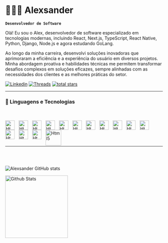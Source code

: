 # 👨🏾‍💻 Alexsander

**`Desenvolvedor de Software`**

Olá! Eu sou o Alex, desenvolvedor de software especializado em tecnologias modernas, incluindo React, Next.js, TypeScript, React Native, Python, Django, Node.js e agora estudando GoLang.

Ao longo da minha carreira, desenvolvi soluções inovadoras que aprimoraram a eficiência e a experiência do usuário em diversos projetos. Minha abordagem proativa e habilidades técnicas me permitem transformar desafios complexos em soluções eficazes, sempre alinhadas com as necessidades dos clientes e as melhores práticas do setor.

   <p align="left">
      <a href="https://www.linkedin.com/in/avt-elles/">
         <img alt="Linkedin" title="Follow me on linkedin" src="https://img.shields.io/badge/LinkedIn-0077B5?style=for-the-badge&logo=linkedin&logoColor=white"/></a> 
      <a href="https://www.threads.net/@oh_valente_">
         <img alt="Threads" title="Follow me on Threads" src="https://img.shields.io/badge/Threads-000000?style=for-the-badge&logo=Threads&logoColor=white"/></a>
      <a href="mailto:alevtelles@gmail.com" target="blank">
         <img alt="total stars" title="Total stars on GitHub" src="https://img.shields.io/badge/Gmail-D14836?style=for-the-badge&logo=gmail&logoColor=white"/></a>
   </p>

---

### 🚀 Linguagens e Tecnologias

<br/>
<br/>


<img  align="left" alt="Html5" title="Html5" width="30px" heigth="30px" style="padding-right: 10px"  src="https://cdn.jsdelivr.net/gh/devicons/devicon@latest/icons/javascript/javascript-original.svg" />

<img align="left" alt="Html5" title="Html5" width="30px" heigth="30px" style="padding-right: 10px" src="https://cdn.jsdelivr.net/gh/devicons/devicon@latest/icons/typescript/typescript-original.svg" />

<img align="left" alt="Html5" title="Html5" width="30px" heigth="30px" style="padding-right: 10px" src="https://cdn.jsdelivr.net/gh/devicons/devicon@latest/icons/react/react-original.svg" />

<img align="left" alt="Html5" title="Html5" width="30px" heigth="30px" style="padding-right: 10px" src="https://cdn.jsdelivr.net/gh/devicons/devicon@latest/icons/nextjs/nextjs-original.svg" />

<img align="left" alt="Html5" title="Html5" width="30px" heigth="30px" style="padding-right: 10px" src="https://cdn.jsdelivr.net/gh/devicons/devicon@latest/icons/nodejs/nodejs-original.svg" />

<img align="left" alt="Html5" title="Html5" width="30px" heigth="30px" style="padding-right: 10px" src="https://cdn.jsdelivr.net/gh/devicons/devicon@latest/icons/express/express-original.svg" />

<img align="left" alt="Html5" title="Html5" width="30px" heigth="30px" style="padding-right: 10px" src="https://cdn.jsdelivr.net/gh/devicons/devicon@latest/icons/django/django-plain.svg" />

<img align="left" alt="Html5" title="Html5" width="30px" heigth="30px" style="padding-right: 10px" src="https://cdn.jsdelivr.net/gh/devicons/devicon@latest/icons/djangorest/djangorest-original.svg" />

<img align="left" alt="Html5" title="Html5" width="30px" heigth="30px" style="padding-right: 10px" src="https://cdn.jsdelivr.net/gh/devicons/devicon@latest/icons/go/go-original.svg" />

<img align="left" alt="Html5" title="Html5" width="30px" heigth="30px" style="padding-right: 10px" src="https://cdn.jsdelivr.net/gh/devicons/devicon@latest/icons/mongodb/mongodb-original.svg" />

<img align="left" alt="Html5" title="Html5" width="30px" heigth="30px" style="padding-right: 10px" src="https://cdn.jsdelivr.net/gh/devicons/devicon@latest/icons/postgresql/postgresql-original.svg" />

<img align="left" alt="Html5" title="Html5" width="30px" heigth="30px" style="padding-right: 10px" src="https://cdn.jsdelivr.net/gh/devicons/devicon@latest/icons/azure/azure-original.svg" />

<img align="left" alt="Html5" title="Html5" width="30px" heigth="30px" style="padding-right: 10px" src="https://cdn.jsdelivr.net/gh/devicons/devicon@latest/icons/amazonwebservices/amazonwebservices-original-wordmark.svg" />

<img align="left" alt="Html5" title="Html5" width="30px" heigth="30px" style="padding-right: 10px" src="https://cdn.jsdelivr.net/gh/devicons/devicon@latest/icons/github/github-original.svg" />

<img align="left" alt="Html5" title="Html5" width="50px" style="padding-right: 10px" src="https://cdn.jsdelivr.net/gh/devicons/devicon@latest/icons/jira/jira-original.svg" />

<br/>
<br/>
<br/>
<br/>

---

<br/>
<br/>

![Alexsander GitHub stats](https://github-readme-stats.vercel.app/api?username=alevtelles&show_icons=true&theme=radical)

<img align="left" alt="Github Stats"  height="200px" style="padding-right: 10px" src="https://github-readme-stats.vercel.app/api/top-langs/?username=alevtelles&theme=radical&layout=compact&custom_title=Tecnologias&langs_count=9" />
